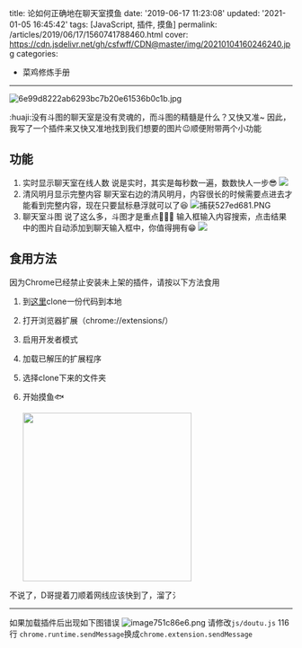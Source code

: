 title: 论如何正确地在聊天室摸鱼
date: '2019-06-17 11:23:08'
updated: '2021-01-05 16:45:42'
tags: [JavaScript, 插件, 摸鱼]
permalink: /articles/2019/06/17/1560741788460.html
cover: https://cdn.jsdelivr.net/gh/csfwff/CDN@master/img/20210104160246240.jpg
categories: 
- 菜鸡修炼手册
---
![6e99d8222ab6293bc7b20e61536b0c1b.jpg](https://cdn.jsdelivr.net/gh/csfwff/CDN@master/img/20210104160246240.jpg)

:huaji:没有斗图的聊天室是没有灵魂的，而斗图的精髓是什么？又快又准~
因此，我写了一个插件来又快又准地找到我们想要的图片😉顺便附带两个小功能

## 功能

1. 实时显示聊天室在线人数
   说是实时，其实是每秒数一遍，数数快人一步😎
   ![](https://cdn.jsdelivr.net/gh/csfwff/CDN@master/img/20201231102147880.png)
2. 清风明月显示完整内容
   聊天室右边的清风明月，内容很长的时候需要点进去才能看到完整内容，现在只要鼠标悬浮就可以了😆
   ![捕获527ed681.PNG](https://cdn.jsdelivr.net/gh/csfwff/CDN@master/img/20210104160939068.PNG)
3. 聊天室斗图
   说了这么多，斗图才是重点🤣🤣🤣
   输入框输入内容搜索，点击结果中的图片自动添加到聊天输入框中，你值得拥有😁
   ![](https://cdn.jsdelivr.net/gh/csfwff/CDN@master/img/20201231102348443.png)

## 食用方法

因为Chrome已经禁止安装未上架的插件，请按以下方法食用

1. 到[这里](https://github.com/csfwff/hacpai-fishing)clone一份代码到本地
2. 打开浏览器扩展（chrome://extensions/）
3. 启用开发者模式
4. 加载已解压的扩展程序
5. 选择clone下来的文件夹
6. 开始摸鱼🐟
   
   <img src="https://cdn.jsdelivr.net/gh/csfwff/CDN@master/img/20210104162746771.gif" width="300" />

不说了，D哥提着刀顺着网线应该快到了，溜了氵

---

如果加载插件后出现如下图错误
![image751c86e6.png](https://cdn.jsdelivr.net/gh/csfwff/CDN@master/img/20210104162818365.png)
请修改`js/doutu.js` 116行
`chrome.runtime.sendMessage`换成`chrome.extension.sendMessage`

